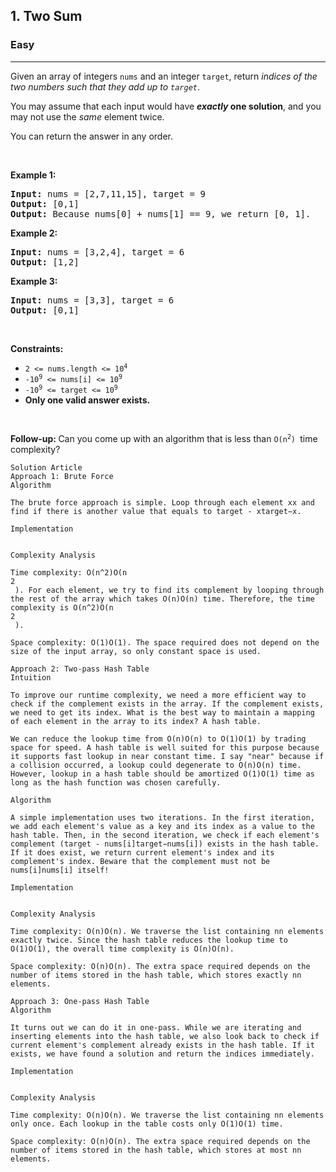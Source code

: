<h2>1. Two Sum</h2><h3>Easy</h3><hr><div><p>Given an array of integers <code>nums</code>&nbsp;and an integer <code>target</code>, return <em>indices of the two numbers such that they add up to <code>target</code></em>.</p>

<p>You may assume that each input would have <strong><em>exactly</em> one solution</strong>, and you may not use the <em>same</em> element twice.</p>

<p>You can return the answer in any order.</p>

<p>&nbsp;</p>
<p><strong>Example 1:</strong></p>

<pre><strong>Input:</strong> nums = [2,7,11,15], target = 9
<strong>Output:</strong> [0,1]
<strong>Output:</strong> Because nums[0] + nums[1] == 9, we return [0, 1].
</pre>

<p><strong>Example 2:</strong></p>

<pre><strong>Input:</strong> nums = [3,2,4], target = 6
<strong>Output:</strong> [1,2]
</pre>

<p><strong>Example 3:</strong></p>

<pre><strong>Input:</strong> nums = [3,3], target = 6
<strong>Output:</strong> [0,1]
</pre>

<p>&nbsp;</p>
<p><strong>Constraints:</strong></p>

<ul>
	<li><code>2 &lt;= nums.length &lt;= 10<sup>4</sup></code></li>
	<li><code>-10<sup>9</sup> &lt;= nums[i] &lt;= 10<sup>9</sup></code></li>
	<li><code>-10<sup>9</sup> &lt;= target &lt;= 10<sup>9</sup></code></li>
	<li><strong>Only one valid answer exists.</strong></li>
</ul>

<p>&nbsp;</p>
<strong>Follow-up:&nbsp;</strong>Can you come up with an algorithm that is less than&nbsp;<code>O(n<sup>2</sup>)&nbsp;</code>time complexity?</div>

```
Solution Article
Approach 1: Brute Force
Algorithm

The brute force approach is simple. Loop through each element xx and find if there is another value that equals to target - xtarget−x.

Implementation


Complexity Analysis

Time complexity: O(n^2)O(n 
2
 ). For each element, we try to find its complement by looping through the rest of the array which takes O(n)O(n) time. Therefore, the time complexity is O(n^2)O(n 
2
 ).

Space complexity: O(1)O(1). The space required does not depend on the size of the input array, so only constant space is used.

Approach 2: Two-pass Hash Table
Intuition

To improve our runtime complexity, we need a more efficient way to check if the complement exists in the array. If the complement exists, we need to get its index. What is the best way to maintain a mapping of each element in the array to its index? A hash table.

We can reduce the lookup time from O(n)O(n) to O(1)O(1) by trading space for speed. A hash table is well suited for this purpose because it supports fast lookup in near constant time. I say "near" because if a collision occurred, a lookup could degenerate to O(n)O(n) time. However, lookup in a hash table should be amortized O(1)O(1) time as long as the hash function was chosen carefully.

Algorithm

A simple implementation uses two iterations. In the first iteration, we add each element's value as a key and its index as a value to the hash table. Then, in the second iteration, we check if each element's complement (target - nums[i]target−nums[i]) exists in the hash table. If it does exist, we return current element's index and its complement's index. Beware that the complement must not be nums[i]nums[i] itself!

Implementation


Complexity Analysis

Time complexity: O(n)O(n). We traverse the list containing nn elements exactly twice. Since the hash table reduces the lookup time to O(1)O(1), the overall time complexity is O(n)O(n).

Space complexity: O(n)O(n). The extra space required depends on the number of items stored in the hash table, which stores exactly nn elements.

Approach 3: One-pass Hash Table
Algorithm

It turns out we can do it in one-pass. While we are iterating and inserting elements into the hash table, we also look back to check if current element's complement already exists in the hash table. If it exists, we have found a solution and return the indices immediately.

Implementation


Complexity Analysis

Time complexity: O(n)O(n). We traverse the list containing nn elements only once. Each lookup in the table costs only O(1)O(1) time.

Space complexity: O(n)O(n). The extra space required depends on the number of items stored in the hash table, which stores at most nn elements.
```